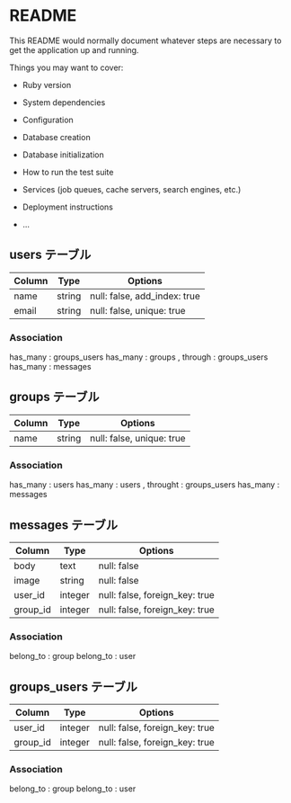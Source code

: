 # README

This README would normally document whatever steps are necessary to get the
application up and running.

Things you may want to cover:

* Ruby version

* System dependencies

* Configuration

* Database creation

* Database initialization

* How to run the test suite

* Services (job queues, cache servers, search engines, etc.)

* Deployment instructions

* ...


## users テーブル
|Column|Type|Options|
|------|----|-------|
|name|string|null: false, add_index: true|
|email|string|null: false, unique: true|
### Association
has_many : groups_users
has_many : groups , through : groups_users
has_many : messages


## groups テーブル
|Column|Type|Options|
|------|----|-------|
|name|string|null: false, unique: true|
### Association
has_many : users
has_many : users , throught : groups_users
has_many : messages


## messages テーブル
|Column|Type|Options|
|------|----|-------|
|body|text|null: false|
|image|string|null: false|
|user_id|integer|null: false, foreign_key: true|
|group_id|integer|null: false, foreign_key: true|
### Association
belong_to : group
belong_to : user


## groups_users テーブル
|Column|Type|Options|
|------|----|-------|
|user_id|integer|null: false, foreign_key: true|
|group_id|integer|null: false, foreign_key: true|
### Association
belong_to : group
belong_to : user
